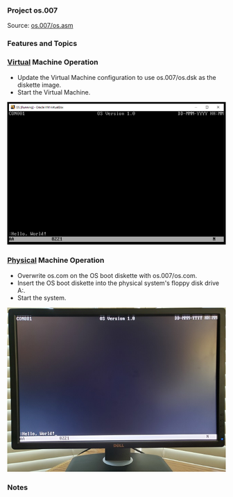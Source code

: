 ### Project os.007
Source: [os.007/os.asm](../os.007/os.asm)

### Features and Topics

### [Virtual](VIRTUAL.md) Machine Operation
- Update the Virtual Machine configuration to use os.007/os.dsk as the diskette image.
- Start the Virtual Machine.

<img src="../images/os007_VirtualBox_001.PNG" width="640"/>

### [Physical](PHYSICAL.md) Machine Operation
- Overwrite os.com on the OS boot diskette with os.007/os.com.
- Insert the OS boot diskette into the physical system's floppy disk drive A:.
- Start the system.

<img src="../images/os007_Boot_001.jpg"/>

### Notes
